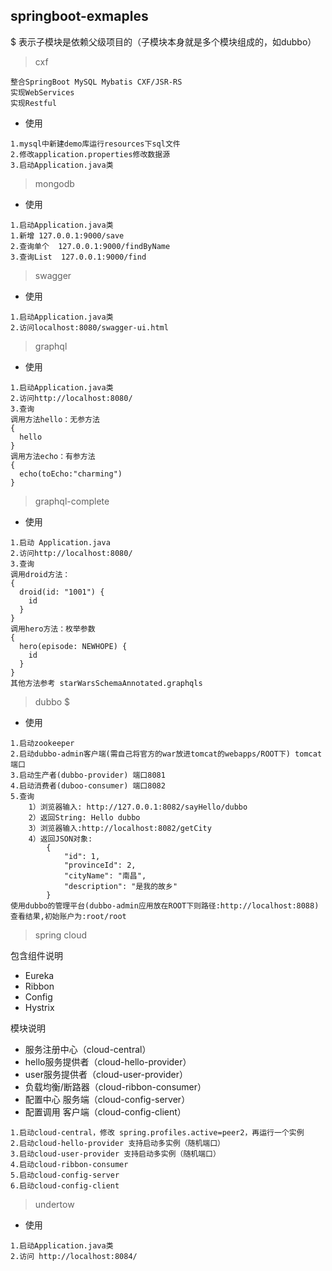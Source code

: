 springboot-exmaples
--

$ 表示子模块是依赖父级项目的（子模块本身就是多个模块组成的，如dubbo）

> cxf  

```
整合SpringBoot MySQL Mybatis CXF/JSR-RS 
实现WebServices
实现Restful
```
     
* 使用 
```
1.mysql中新建demo库运行resources下sql文件
2.修改application.properties修改数据源
3.启动Application.java类
```

> mongodb 

* 使用
```
1.启动Application.java类
1.新增 127.0.0.1:9000/save
2.查询单个  127.0.0.1:9000/findByName
3.查询List  127.0.0.1:9000/find
```

> swagger 

* 使用
```
1.启动Application.java类
2.访问localhost:8080/swagger-ui.html
```

> graphql 

* 使用
```
1.启动Application.java类
2.访问http://localhost:8080/
3.查询
调用方法hello：无参方法
{
  hello
}
调用方法echo：有参方法
{
  echo(toEcho:"charming")
}
```

> graphql-complete

* 使用
```
1.启动 Application.java
2.访问http://localhost:8080/
3.查询
调用droid方法：
{
  droid(id: "1001") {
    id
  }
}
调用hero方法：枚举参数
{
  hero(episode: NEWHOPE) {
    id
  }
}
其他方法参考 starWarsSchemaAnnotated.graphqls
```

> dubbo $

* 使用
```
1.启动zookeeper
2.启动dubbo-admin客户端(需自己将官方的war放进tomcat的webapps/ROOT下) tomcat端口
3.启动生产者(dubbo-provider) 端口8081
4.启动消费者(duboo-consumer) 端口8082
5.查询
    1）浏览器输入: http://127.0.0.1:8082/sayHello/dubbo
    2）返回String: Hello dubbo
    3）浏览器输入:http://localhost:8082/getCity
    4）返回JSON对象:
        {
            "id": 1,
            "provinceId": 2,
            "cityName": "南昌",
            "description": "是我的故乡"
        }
使用dubbo的管理平台(dubbo-admin应用放在ROOT下则路径:http://localhost:8088) 查看结果,初始账户为:root/root
```
> spring cloud

包含组件说明

* Eureka  
* Ribbon  
* Config  
* Hystrix 

模块说明

* 服务注册中心（cloud-central） 
* hello服务提供者（cloud-hello-provider） 
* user服务提供者（cloud-user-provider）
* 负载均衡/断路器（cloud-ribbon-consumer）                
* 配置中心 服务端（cloud-config-server）          
* 配置调用 客户端（cloud-config-client）  

```
1.启动cloud-central，修改 spring.profiles.active=peer2，再运行一个实例
2.启动cloud-hello-provider 支持启动多实例（随机端口）
3.启动cloud-user-provider 支持启动多实例（随机端口）
4.启动cloud-ribbon-consumer
5.启动cloud-config-server
6.启动cloud-config-client
```     

> undertow

* 使用
```
1.启动Application.java类
2.访问 http://localhost:8084/
```    